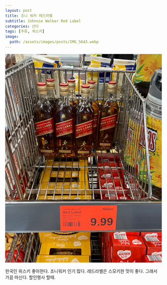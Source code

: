 ```yaml
---
layout: post
title: 조니 워커 레드라벨
subtitle: Johnnie Walker Red Label
categories: 산다
tags: [주류, 위스키]
image:
  path: /assets/images/posts/IMG_5643.webp
---
```


![](/assets/images/posts/IMG_5643.webp)

한국인 위스키 좋아한다. 조니워커 인기 많다. 레드라벨은 스모키한 맛이 좋다. 그래서 가끔 마신다. 할인행사 할때.

